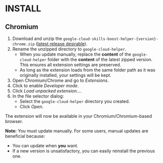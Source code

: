# INSTALL

## Chromium

1. Download and unzip the `google-cloud-skills-boost-helper-{version}-chrome.zip` ([latest release desirable](https://github.com/ePlus-DEV/google-cloud-skills-boost-helper/releases)).
2. Rename the unzipped directory to `google-cloud-helper`.
   - When you update manually, replace the **content** of the `google-cloud-helper` folder with the **content** of the latest zipped version. This ensures all extension settings are preserved.
   - As long as the extension loads from the same folder path as it was originally installed, your settings will be kept.
3. Open Chromium/Chrome and go to _Extensions_.
4. Click to enable _Developer mode_.
5. Click _Load unpacked extension..._.
6. In the file selector dialog:
   - Select the `google-cloud-helper` directory you created.
   - Click _Open_.

The extension will now be available in your Chromium/Chromium-based browser.

**Note:** You must update manually. For some users, manual updates are beneficial because:

- You can update when **you** want.
- If a new version is unsatisfactory, you can easily reinstall the previous one.
